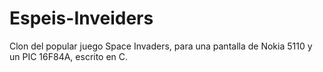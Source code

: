 Espeis-Inveiders
================

Clon del popular juego Space Invaders, para una pantalla de Nokia 5110 y un PIC 16F84A, escrito en C.
